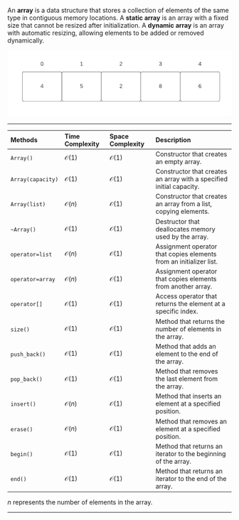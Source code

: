 An <b>array</b> is a data structure that stores a collection of elements of the same type in contiguous memory locations. A <b>static array</b> is an array with a fixed size that cannot be resized after initialization. A <b>dynamic array</b> is an array with automatic resizing, allowing elements to be added or removed dynamically.

<center>

![array](images/array.png)

</center>

---

<center>

| Methods | Time Complexity | Space Complexity | Description |
| :- | :- | :- | :- |
| `Array()` | $\mathcal{O}(1)$ | $\mathcal{O}(1)$ | Constructor that creates an empty array. |
| `Array(capacity)` | $\mathcal{O}(1)$ | $\mathcal{O}(1)$ | Constructor that creates an array with a specified initial capacity. |
| `Array(list)` | $\mathcal{O}(n)$ | $\mathcal{O}(1)$ | Constructor that creates an array from a list, copying elements. |
| `~Array()` | $\mathcal{O}(1)$ | $\mathcal{O}(1)$ | Destructor that deallocates memory used by the array. |
| `operator=list` | $\mathcal{O}(n)$ | $\mathcal{O}(1)$ | Assignment operator that copies elements from an initializer list. |
| `operator=array` | $\mathcal{O}(n)$ | $\mathcal{O}(1)$ | Assignment operator that copies elements from another array.|
| `operator[]` | $\mathcal{O}(1)$ | $\mathcal{O}(1)$ | Access operator that returns the element at a specific index. |
| `size()` | $\mathcal{O}(1)$ | $\mathcal{O}(1)$ | Method that returns the number of elements in the array. |
| `push_back()` | $\mathcal{O}(1)$ | $\mathcal{O}(1)$ | Method that adds an element to the end of the array. |
| `pop_back()` | $\mathcal{O}(1)$ | $\mathcal{O}(1)$ | Method that removes the last element from the array. |
| `insert()` | $\mathcal{O}(n)$ | $\mathcal{O}(1)$ |Method that inserts an element at a specified position. |
| `erase()` | $\mathcal{O}(n)$ | $\mathcal{O}(1)$ | Method that removes an element at a specified position. |
| `begin()` | $\mathcal{O}(1)$ | $\mathcal{O}(1)$ | Method that returns an iterator to the beginning of the array. |
| `end()` | $\mathcal{O}(1)$ | $\mathcal{O}(1)$ | Method that returns an iterator to the end of the array. |

</center>

$n$ represents the number of elements in the array.

---